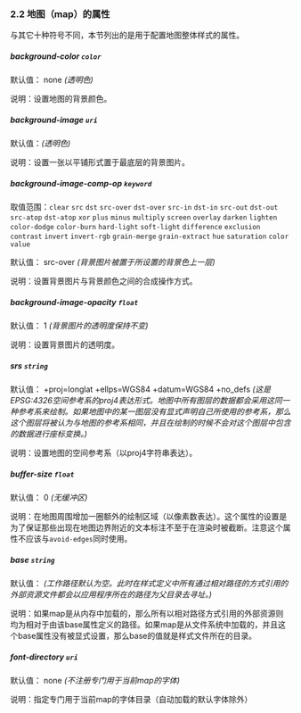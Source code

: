 ### 2.2 地图（map）的属性

与其它十种符号不同，本节列出的是用于配置地图整体样式的属性。

##### background-color `color`

默认值： none _(透明色)_

说明：设置地图的背景颜色。

##### background-image `uri`

默认值：_(透明色)_

说明：设置一张以平铺形式置于最底层的背景图片。

##### background-image-comp-op `keyword`

取值范围：`clear` `src` `dst` `src-over` `dst-over` `src-in` `dst-in` `src-out` `dst-out` `src-atop` `dst-atop` `xor` `plus` `minus` `multiply` `screen` `overlay` `darken` `lighten` `color-dodge` `color-burn` `hard-light` `soft-light` `difference` `exclusion` `contrast` `invert` `invert-rgb` `grain-merge` `grain-extract` `hue` `saturation` `color` `value`

默认值： src-over _(背景图片被置于所设置的背景色上一层)_

说明：设置背景图片与背景颜色之间的合成操作方式。

##### background-image-opacity `float`

默认值： 1 _(背景图片的透明度保持不变)_

说明：设置背景图片的透明度。

##### srs `string`

默认值： +proj=longlat +ellps=WGS84 +datum=WGS84 +no\_defs _(这是EPSG:4326空间参考系的proj4表达形式。地图中所有图层的数据都会采用这同一种参考系来绘制。如果地图中的某一图层没有显式声明自己所使用的参考系，那么这个图层将被认为与地图的参考系相同，并且在绘制的时候不会对这个图层中包含的数据进行座标变换。)_

说明：设置地图的空间参考系（以proj4字符串表达）。

##### buffer-size `float`

默认值： 0 _(无缓冲区)_

说明：在地图周围增加一圈额外的绘制区域（以像素数表达）。这个属性的设置是为了保证那些出现在地图边界附近的文本标注不至于在渲染时被截断。注意这个属性不应该与`avoid-edges`同时使用。

##### base `string`

默认值：  _(工作路径默认为空。此时在样式定义中所有通过相对路径的方式引用的外部资源文件都会以应用程序所在的路径为父目录去寻址。)_

说明：如果map是从内存中加载的，那么所有以相对路径方式引用的外部资源则均为相对于由该base属性定义的路径。如果map是从文件系统中加载的，并且这个base属性没有被显式设置，那么base的值就是样式文件所在的目录。

##### font-directory `uri`

默认值： none _(不注册专门用于当前map的字体)_

说明：指定专门用于当前map的字体目录（自动加载的默认字体除外）